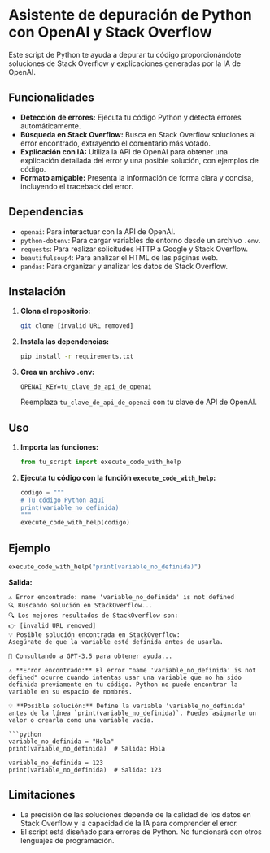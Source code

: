 # Asistente de depuración de Python con OpenAI y Stack Overflow

Este script de Python te ayuda a depurar tu código proporcionándote soluciones de Stack Overflow y explicaciones generadas por la IA de OpenAI.

## Funcionalidades

* **Detección de errores:** Ejecuta tu código Python y detecta errores automáticamente.
* **Búsqueda en Stack Overflow:** Busca en Stack Overflow soluciones al error encontrado, extrayendo el comentario más votado.
* **Explicación con IA:** Utiliza la API de OpenAI para obtener una explicación detallada del error y una posible solución, con ejemplos de código.
* **Formato amigable:** Presenta la información de forma clara y concisa, incluyendo el traceback del error.

## Dependencias

* `openai`: Para interactuar con la API de OpenAI.
* `python-dotenv`: Para cargar variables de entorno desde un archivo `.env`.
* `requests`: Para realizar solicitudes HTTP a Google y Stack Overflow.
* `beautifulsoup4`: Para analizar el HTML de las páginas web.
* `pandas`: Para organizar y analizar los datos de Stack Overflow.

## Instalación

1. **Clona el repositorio:**
   ```bash
   git clone [invalid URL removed]
   ```

2. **Instala las dependencias:**
   ```bash
   pip install -r requirements.txt
   ```

3. **Crea un archivo .env:**
   ```
   OPENAI_KEY=tu_clave_de_api_de_openai
   ```
   Reemplaza `tu_clave_de_api_de_openai` con tu clave de API de OpenAI.

## Uso

1. **Importa las funciones:**
   ```python
   from tu_script import execute_code_with_help
   ```

2. **Ejecuta tu código con la función `execute_code_with_help`:**
   ```python
   codigo = """
   # Tu código Python aquí
   print(variable_no_definida)
   """
   execute_code_with_help(codigo)
   ```

## Ejemplo

```python
execute_code_with_help("print(variable_no_definida)")
```

**Salida:**

```
⚠️ Error encontrado: name 'variable_no_definida' is not defined
🔍 Buscando solución en StackOverflow...
🔍 Los mejores resultados de StackOverflow son:
👉 [invalid URL removed] 
💡 Posible solución encontrada en StackOverflow:
Asegúrate de que la variable esté definida antes de usarla.

🤖 Consultando a GPT-3.5 para obtener ayuda...

⚠️ **Error encontrado:** El error "name 'variable_no_definida' is not defined" ocurre cuando intentas usar una variable que no ha sido definida previamente en tu código. Python no puede encontrar la variable en su espacio de nombres.

💡 **Posible solución:** Define la variable 'variable_no_definida' antes de la línea `print(variable_no_definida)`. Puedes asignarle un valor o crearla como una variable vacía.

```python
variable_no_definida = "Hola"
print(variable_no_definida)  # Salida: Hola

variable_no_definida = 123
print(variable_no_definida)  # Salida: 123
```

## Limitaciones

* La precisión de las soluciones depende de la calidad de los datos en Stack Overflow y la capacidad de la IA para comprender el error.
* El script está diseñado para errores de Python. No funcionará con otros lenguajes de programación.

